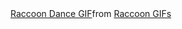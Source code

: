 <div class="tenor-gif-embed" data-postid="12980208777396115333" data-share-method="host" data-aspect-ratio="1" data-width="100%"><a href="https://tenor.com/view/raccoon-dance-rave-dancing-pedro-gif-12980208777396115333">Raccoon Dance GIF</a>from <a href="https://tenor.com/search/raccoon-gifs">Raccoon GIFs</a></div> <script type="text/javascript" async src="https://tenor.com/embed.js"></script>
